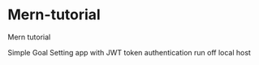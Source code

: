 # Mern-tutorial
Mern tutorial

Simple Goal Setting app with JWT token authentication run off local host
